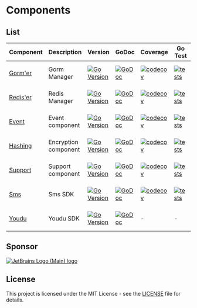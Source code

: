 # Components

## List

| Component                                           | Description          | Version                                                                                                                          | GoDoc                                                                                                                    | Coverage                                                                                                                                            | Go Test                                                                                                                                                  | Go Report                                                                                                                                            |
|-----------------------------------------------------|----------------------|----------------------------------------------------------------------------------------------------------------------------------|--------------------------------------------------------------------------------------------------------------------------|-----------------------------------------------------------------------------------------------------------------------------------------------------|----------------------------------------------------------------------------------------------------------------------------------------------------------|------------------------------------------------------------------------------------------------------------------------------------------------------|
| [Gorm'er](https://github.com/go-packagist/gormer)   | Gorm Manager         | [![Go Version](https://badgen.net/github/release/go-packagist/gormer/stable)](https://github.com/go-packagist/gormer/releases)   | [![GoDoc](https://pkg.go.dev/badge/github.com/go-packagist/gormer)](https://pkg.go.dev/github.com/go-packagist/gormer)   | [![codecov](https://codecov.io/gh/go-packagist/gormer/branch/master/graph/badge.svg?token=5TWGQ9DIRU)](https://codecov.io/gh/go-packagist/gormer)   | [![tests](https://github.com/go-packagist/gormer/actions/workflows/go.yml/badge.svg)](https://github.com/go-packagist/gormer/actions/workflows/go.yml)   | [![Go Report Card](https://goreportcard.com/badge/github.com/go-packagist/gormer)](https://goreportcard.com/report/github.com/go-packagist/gormer)   |
| [Redis'er](https://github.com/go-packagist/rediser) | Redis Manager        | [![Go Version](https://badgen.net/github/release/go-packagist/rediser/stable)](https://github.com/go-packagist/rediser/releases) | [![GoDoc](https://pkg.go.dev/badge/github.com/go-packagist/rediser)](https://pkg.go.dev/github.com/go-packagist/rediser) | [![codecov](https://codecov.io/gh/go-packagist/rediser/branch/master/graph/badge.svg?token=5TWGQ9DIRU)](https://codecov.io/gh/go-packagist/rediser) | [![tests](https://github.com/go-packagist/rediser/actions/workflows/go.yml/badge.svg)](https://github.com/go-packagist/rediser/actions/workflows/go.yml) | [![Go Report Card](https://goreportcard.com/badge/github.com/go-packagist/rediser)](https://goreportcard.com/report/github.com/go-packagist/rediser) |
| [Event](https://github.com/go-packagist/event)      | Event component      | [![Go Version](https://badgen.net/github/release/go-packagist/event/stable)](https://github.com/go-packagist/event/releases)     | [![GoDoc](https://pkg.go.dev/badge/github.com/go-packagist/event)](https://pkg.go.dev/github.com/go-packagist/event)     | [![codecov](https://codecov.io/gh/go-packagist/event/branch/master/graph/badge.svg?token=5TWGQ9DIRU)](https://codecov.io/gh/go-packagist/event)     | [![tests](https://github.com/go-packagist/event/actions/workflows/go.yml/badge.svg)](https://github.com/go-packagist/event/actions/workflows/go.yml)     | [![Go Report Card](https://goreportcard.com/badge/github.com/go-packagist/event)](https://goreportcard.com/report/github.com/go-packagist/event)     |
| [Hashing](https://github.com/go-packagist/hashing)  | Encryption component | [![Go Version](https://badgen.net/github/release/go-packagist/hashing/stable)](https://github.com/go-packagist/hashing/releases) | [![GoDoc](https://pkg.go.dev/badge/github.com/go-packagist/hashing)](https://pkg.go.dev/github.com/go-packagist/hashing) | [![codecov](https://codecov.io/gh/go-packagist/hashing/branch/master/graph/badge.svg?token=5TWGQ9DIRU)](https://codecov.io/gh/go-packagist/hashing) | [![tests](https://github.com/go-packagist/hashing/actions/workflows/go.yml/badge.svg)](https://github.com/go-packagist/hashing/actions/workflows/go.yml) | [![Go Report Card](https://goreportcard.com/badge/github.com/go-packagist/hashing)](https://goreportcard.com/report/github.com/go-packagist/hashing) |
| [Support](https://github.com/go-packagist/support)  | Support component    | [![Go Version](https://badgen.net/github/release/go-packagist/support/stable)](https://github.com/go-packagist/support/releases) | [![GoDoc](https://pkg.go.dev/badge/github.com/go-packagist/support)](https://pkg.go.dev/github.com/go-packagist/support) | [![codecov](https://codecov.io/gh/go-packagist/support/branch/master/graph/badge.svg?token=5TWGQ9DIRU)](https://codecov.io/gh/go-packagist/support) | [![tests](https://github.com/go-packagist/support/actions/workflows/go.yml/badge.svg)](https://github.com/go-packagist/support/actions/workflows/go.yml) | [![Go Report Card](https://goreportcard.com/badge/github.com/go-packagist/support)](https://goreportcard.com/report/github.com/go-packagist/support) |
| [Sms](https://github.com/go-packagist/sms)          | Sms SDK              | [![Go Version](https://badgen.net/github/release/go-packagist/sms/stable)](https://github.com/go-packagist/sms/releases)         | [![GoDoc](https://pkg.go.dev/badge/github.com/go-packagist/sms)](https://pkg.go.dev/github.com/go-packagist/sms)         | [![codecov](https://codecov.io/gh/go-packagist/sms/branch/master/graph/badge.svg?token=5TWGQ9DIRU)](https://codecov.io/gh/go-packagist/sms)         | [![tests](https://github.com/go-packagist/sms/actions/workflows/go.yml/badge.svg)](https://github.com/go-packagist/sms/actions/workflows/go.yml)         | [![Go Report Card](https://goreportcard.com/badge/github.com/go-packagist/sms)](https://goreportcard.com/report/github.com/go-packagist/sms)         |
| [Youdu](https://github.com/go-packagist/youdu)      | Youdu SDK            | [![Go Version](https://badgen.net/github/release/go-packagist/youdu/stable)](https://github.com/go-packagist/youdu/releases)     | [![GoDoc](https://pkg.go.dev/badge/github.com/go-packagist/youdu)](https://pkg.go.dev/github.com/go-packagist/youdu)     | -                                                                                                                                                   | -                                                                                                                                                        | [![Go Report Card](https://goreportcard.com/badge/github.com/go-packagist/youdu)](https://goreportcard.com/report/github.com/go-packagist/youdu)     |


## Sponsor

[![JetBrains Logo (Main) logo](https://resources.jetbrains.com/storage/products/company/brand/logos/jb_beam.svg)](https://www.jetbrains.com/?from=go-packagist)

## License

This project is licensed under the MIT License - see the [LICENSE](LICENSE) file for details.